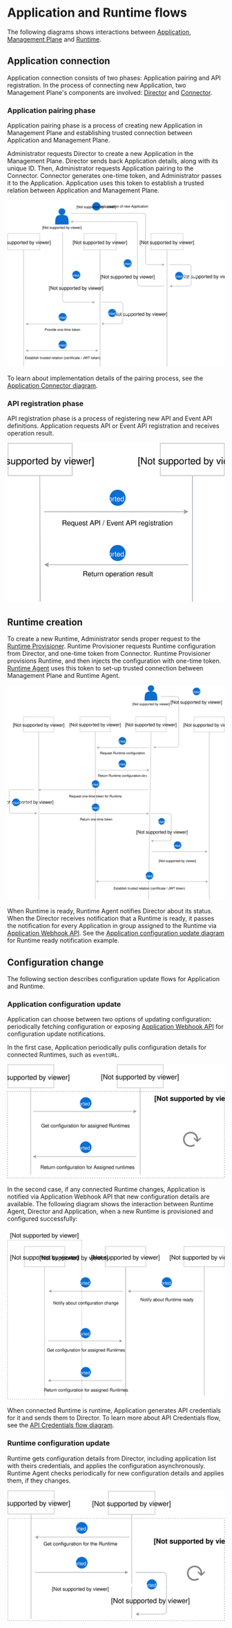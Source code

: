 # Application and Runtime flows

The following diagrams shows interactions between [Application](/docs/terminology.md#application), [Management Plane](/docs/terminology.md#management-plane) and [Runtime](/docs/terminology.md#runtime).

## Application connection

Application connection consists of two phases: Application pairing and API registration. In the process of connecting new Application, two Management Plane's components are involved: [Director](/docs/terminology.md#mp-director) and [Connector](/docs/terminology.md#mp-connector).

### Application pairing phase

Application pairing phase is a process of creating new Application in Management Plane and establishing trusted connection between Application and Management Plane. 

Administrator requests Director to create a new Application in the Management Plane. Director sends back Application details, along with its unique ID. Then, Administrator requests Application pairing to the Connector. Connector generates one-time token, and Administrator passes it to the Application. Application uses this token to establish a trusted relation between Application and Management Plane.

![](./assets/app-pairing.svg)

To learn about implementation details of the pairing process, see the [Application Connector diagram](https://kyma-project.io/docs/components/application-connector#architecture-connector-service).

### API registration phase

API registration phase is a process of registering new API and Event API definitions. Application requests API or Event API registration and receives operation result.

![](./assets/api-registration.svg)

## Runtime creation

To create a new Runtime, Administrator sends proper request to the [Runtime Provisioner](/docs/terminology.md#mp-runtime-provisioner). Runtime Provisioner requests Runtime configuration from Director, and one-time token from Connector. Runtime Provisioner provisions Runtime, and then injects the configuration with one-time token. [Runtime Agent](/docs/terminology.md#runtime-agent) uses this token to set-up trusted connection between Management Plane and Runtime Agent.

![](./assets/runtime-creation.svg)

When Runtime is ready, Runtime Agent notifies Director about its status. When the Director receives notification that a Runtime is ready, it passes the notification for every Application in group assigned to the Runtime via [Application Webhook API](/docs/terminology.md#application-webhook-api). See the [Application configuration update diagram](#application-configuration-update) for Runtime ready notification example.

## Configuration change

The following section describes configuration update flows for Application and Runtime.

### Application configuration update

Application can choose between two options of updating configuration: periodically fetching configuration or exposing [Application Webhook API](/docs/terminology.md#application-webhook-api) for configuration update notifications.

In the first case, Application periodically pulls configuration details for connected Runtimes, such as `eventURL`.

![](./assets/app-configuration-update.svg)

In the second case, if any connected Runtime changes, Application is notified via Application Webhook API that new configuration details are available. The following diagram shows the interaction between Runtime Agent, Director and Application, when a new Runtime is provisioned and configured successfully:

![](./assets/runtime-notification.svg)

When connected Runtime is runtime, Application generates API credentials for it and sends them to Director. To learn more about API Credentials flow, see the [API Credentials flow diagram](/docs/architecture/api-credentials-flow.md).

### Runtime configuration update

Runtime gets configuration details from Director, including application list with theirs credentials, and applies the configuration asynchronously. Runtime Agent checks periodically for new configuration details and applies them, if they changes.

![](./assets/runtime-configuration-update.svg)
